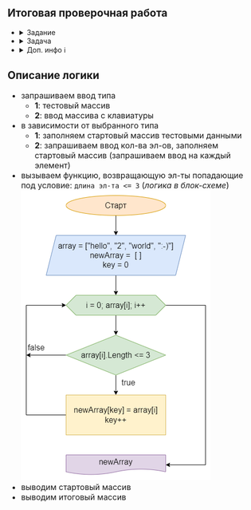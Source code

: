 ## **Итоговая проверочная работа**

- <details><summary>Задание</summary>

	1. Создать репозирорий на GitHub
	2. Нарисовать блок-схему алгоритма (можно основную содержательную часть, если в отдельном методе)
	3. Добавить описание решения (README.md)
	4. Написать программу
	5. Использовать контроль версий (п. 2, 3, 4 в разных коммитах)
	</details>

- <details><summary>Задача</summary>

	- Написать программу, которая из имеющегося массива строк формирует массив из строк, длина которых меньше либо равна 3 символа.
	- Первоначальный массив можно ввести с клавиатуры, либо задать на старте выполнения алгоритма.
	- При решении не рекомендуется пользоваться коллекциями, лучше обойтись исключительно массивами.
	- Примеры:
		```bash
		["hello", "2", "workd", ":-)"] -> ["2", ":-)"]
		["1234", "1567", "-2", "coputer sciense"] -> ["-2"]
		["Russia", "Denmark", "Kazan"] -> []
		```
    </details>

- <details><summary>Доп. инфо ℹ️</summary>

	*При написании программы была использована [часть ранее написанной библиотеки классов](https://github.com/crasher307/result-work/tree/master/func) (на базе [библиотеки](https://github.com/crasher307/c-sharp/tree/master/func) из репозитория "c-sharp")*
	### Запуск проекта
	```bash
						# 1. Запустить терминал (консоль), поддерживающий bash
	cd <projectPath>	# 2. Перейти в папку с проектом
	sh run.sh			# 3. Запустить проект
	```
	</details>

## **Описание логики**
<div style="font-size: 16px">

- запрашиваем ввод типа
	- **1**: тестовый массив
	- **2**: ввод массива с клавиатуры
- в зависимости от выбранного типа
	- **1**: заполняем стартовый массив тестовыми данными
	- **2**: запрашиваем ввод кол-ва эл-ов, заполняем стартовый массив (запрашиваем ввод на каждый элемент)
- вызываем функцию, возвращающую эл-ты попадающие под условие: `длина эл-та <= 3` (*логика в блок-схеме*)
	![блок-схема](files/flowchart.png)
- выводим стартовый массив
- выводим итоговый массив

</div>